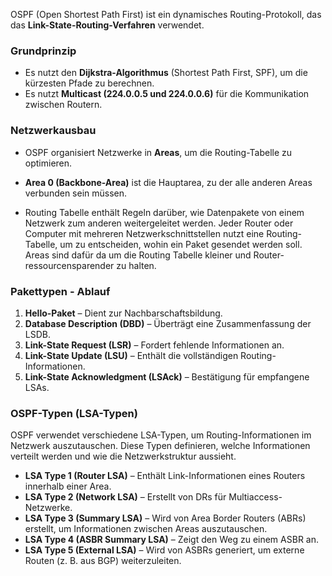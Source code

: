 OSPF (Open Shortest Path First) ist ein dynamisches Routing-Protokoll, das das **Link-State-Routing-Verfahren** verwendet.

### Grundprinzip
- Es nutzt den **Dijkstra-Algorithmus** (Shortest Path First, SPF), um die kürzesten Pfade zu berechnen.
- Es nutzt **Multicast (224.0.0.5 und 224.0.0.6)** für die Kommunikation zwischen Routern.

### Netzwerkausbau
- OSPF organisiert Netzwerke in **Areas**, um die Routing-Tabelle zu optimieren.
- **Area 0 (Backbone-Area)** ist die Hauptarea, zu der alle anderen Areas verbunden sein müssen.

- Routing Tabelle enthält Regeln darüber, wie Datenpakete von einem Netzwerk zum anderen weitergeleitet werden. Jeder Router oder Computer mit mehreren Netzwerkschnittstellen nutzt eine Routing-Tabelle, um zu entscheiden, wohin ein Paket gesendet werden soll. Areas sind dafür da um die Routing Tabelle kleiner und Router-ressourcensparender zu halten.

### Pakettypen - Ablauf
1. **Hello-Paket** – Dient zur Nachbarschaftsbildung.
2. **Database Description (DBD)** – Überträgt eine Zusammenfassung der LSDB.
3. **Link-State Request (LSR)** – Fordert fehlende Informationen an.
4. **Link-State Update (LSU)** – Enthält die vollständigen Routing-Informationen.
5. **Link-State Acknowledgment (LSAck)** – Bestätigung für empfangene LSAs.

### OSPF-Typen (LSA-Typen)
OSPF verwendet verschiedene LSA-Typen, um Routing-Informationen im Netzwerk auszutauschen. Diese Typen definieren, welche Informationen verteilt werden und wie die Netzwerkstruktur aussieht.

- **LSA Type 1 (Router LSA)** – Enthält Link-Informationen eines Routers innerhalb einer Area.
- **LSA Type 2 (Network LSA)** – Erstellt von DRs für Multiaccess-Netzwerke.
- **LSA Type 3 (Summary LSA)** – Wird von Area Border Routers (ABRs) erstellt, um Informationen zwischen Areas auszutauschen.
- **LSA Type 4 (ASBR Summary LSA)** – Zeigt den Weg zu einem ASBR an.
- **LSA Type 5 (External LSA)** – Wird von ASBRs generiert, um externe Routen (z. B. aus BGP) weiterzuleiten.